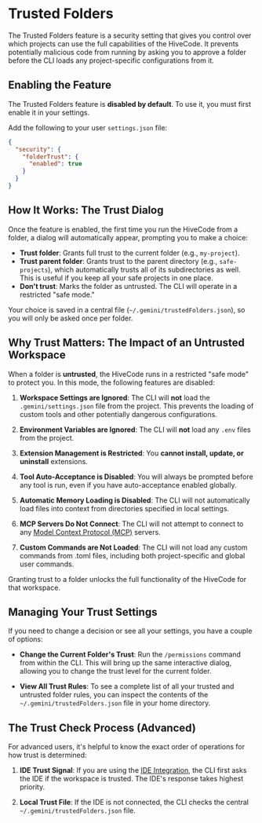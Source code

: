# Trusted Folders

The Trusted Folders feature is a security setting that gives you control over
which projects can use the full capabilities of the HiveCode. It prevents
potentially malicious code from running by asking you to approve a folder before
the CLI loads any project-specific configurations from it.

## Enabling the Feature

The Trusted Folders feature is **disabled by default**. To use it, you must
first enable it in your settings.

Add the following to your user `settings.json` file:

```json
{
  "security": {
    "folderTrust": {
      "enabled": true
    }
  }
}
```

## How It Works: The Trust Dialog

Once the feature is enabled, the first time you run the HiveCode from a folder,
a dialog will automatically appear, prompting you to make a choice:

- **Trust folder**: Grants full trust to the current folder (e.g.,
  `my-project`).
- **Trust parent folder**: Grants trust to the parent directory (e.g.,
  `safe-projects`), which automatically trusts all of its subdirectories as
  well. This is useful if you keep all your safe projects in one place.
- **Don't trust**: Marks the folder as untrusted. The CLI will operate in a
  restricted "safe mode."

Your choice is saved in a central file (`~/.gemini/trustedFolders.json`), so you
will only be asked once per folder.

## Why Trust Matters: The Impact of an Untrusted Workspace

When a folder is **untrusted**, the HiveCode runs in a restricted "safe mode" to
protect you. In this mode, the following features are disabled:

1.  **Workspace Settings are Ignored**: The CLI will **not** load the
    `.gemini/settings.json` file from the project. This prevents the loading of
    custom tools and other potentially dangerous configurations.

2.  **Environment Variables are Ignored**: The CLI will **not** load any `.env`
    files from the project.

3.  **Extension Management is Restricted**: You **cannot install, update, or
    uninstall** extensions.

4.  **Tool Auto-Acceptance is Disabled**: You will always be prompted before any
    tool is run, even if you have auto-acceptance enabled globally.

5.  **Automatic Memory Loading is Disabled**: The CLI will not automatically
    load files into context from directories specified in local settings.

6.  **MCP Servers Do Not Connect**: The CLI will not attempt to connect to any
    [Model Context Protocol (MCP)](../tools/mcp-server.md) servers.

7.  **Custom Commands are Not Loaded**: The CLI will not load any custom
    commands from .toml files, including both project-specific and global user
    commands.

Granting trust to a folder unlocks the full functionality of the HiveCode for
that workspace.

## Managing Your Trust Settings

If you need to change a decision or see all your settings, you have a couple of
options:

- **Change the Current Folder's Trust**: Run the `/permissions` command from
  within the CLI. This will bring up the same interactive dialog, allowing you
  to change the trust level for the current folder.

- **View All Trust Rules**: To see a complete list of all your trusted and
  untrusted folder rules, you can inspect the contents of the
  `~/.gemini/trustedFolders.json` file in your home directory.

## The Trust Check Process (Advanced)

For advanced users, it's helpful to know the exact order of operations for how
trust is determined:

1.  **IDE Trust Signal**: If you are using the
    [IDE Integration](../ide-integration/index.md), the CLI first asks the IDE
    if the workspace is trusted. The IDE's response takes highest priority.

2.  **Local Trust File**: If the IDE is not connected, the CLI checks the
    central `~/.gemini/trustedFolders.json` file.
